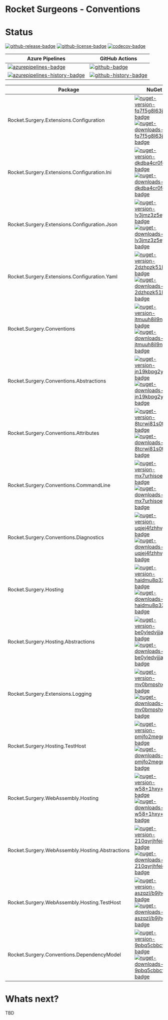 # Rocket Surgeons - Conventions

# Status
<!-- badges -->
[![github-release-badge]][github-release]
[![github-license-badge]][github-license]
[![codecov-badge]][codecov]
<!-- badges -->

<!-- history badges -->
| Azure Pipelines | GitHub Actions |
| --------------- | -------------- |
| [![azurepipelines-badge]][azurepipelines] | [![github-badge]][github] |
| [![azurepipelines-history-badge]][azurepipelines-history] | [![github-history-badge]][github] |
<!-- history badges -->

<!-- nuget packages -->
| Package | NuGet |
| ------- | ----- |
| Rocket.Surgery.Extensions.Configuration | [![nuget-version-fq7f5g8l63jq-badge]![nuget-downloads-fq7f5g8l63jq-badge]][nuget-fq7f5g8l63jq] |
| Rocket.Surgery.Extensions.Configuration.Ini | [![nuget-version-dkdba4cr0feq-badge]![nuget-downloads-dkdba4cr0feq-badge]][nuget-dkdba4cr0feq] |
| Rocket.Surgery.Extensions.Configuration.Json | [![nuget-version-lv3jmz3z5eyq-badge]![nuget-downloads-lv3jmz3z5eyq-badge]][nuget-lv3jmz3z5eyq] |
| Rocket.Surgery.Extensions.Configuration.Yaml | [![nuget-version-2dzhpzk51l4w-badge]![nuget-downloads-2dzhpzk51l4w-badge]][nuget-2dzhpzk51l4w] |
| Rocket.Surgery.Conventions | [![nuget-version-jtmuuh8il9ng-badge]![nuget-downloads-jtmuuh8il9ng-badge]][nuget-jtmuuh8il9ng] |
| Rocket.Surgery.Conventions.Abstractions | [![nuget-version-jn19kbpg2y2w-badge]![nuget-downloads-jn19kbpg2y2w-badge]][nuget-jn19kbpg2y2w] |
| Rocket.Surgery.Conventions.Attributes | [![nuget-version-8tcrwi81s0tq-badge]![nuget-downloads-8tcrwi81s0tq-badge]][nuget-8tcrwi81s0tq] |
| Rocket.Surgery.Conventions.CommandLine | [![nuget-version-mx7urhisoegw-badge]![nuget-downloads-mx7urhisoegw-badge]][nuget-mx7urhisoegw] |
| Rocket.Surgery.Conventions.Diagnostics | [![nuget-version-uqjej4fzhhvg-badge]![nuget-downloads-uqjej4fzhhvg-badge]][nuget-uqjej4fzhhvg] |
| Rocket.Surgery.Hosting | [![nuget-version-haidmu8p33tw-badge]![nuget-downloads-haidmu8p33tw-badge]][nuget-haidmu8p33tw] |
| Rocket.Surgery.Hosting.Abstractions | [![nuget-version-be0yledvjjja-badge]![nuget-downloads-be0yledvjjja-badge]][nuget-be0yledvjjja] |
| Rocket.Surgery.Extensions.Logging | [![nuget-version-mv0bmpshxltg-badge]![nuget-downloads-mv0bmpshxltg-badge]][nuget-mv0bmpshxltg] |
| Rocket.Surgery.Hosting.TestHost | [![nuget-version-pmjfo2mege7q-badge]![nuget-downloads-pmjfo2mege7q-badge]][nuget-pmjfo2mege7q] |
| Rocket.Surgery.WebAssembly.Hosting | [![nuget-version-w58+1hxy+jdq-badge]![nuget-downloads-w58+1hxy+jdq-badge]][nuget-w58+1hxy+jdq] |
| Rocket.Surgery.WebAssembly.Hosting.Abstractions | [![nuget-version-210qyrjhfeiq-badge]![nuget-downloads-210qyrjhfeiq-badge]][nuget-210qyrjhfeiq] |
| Rocket.Surgery.WebAssembly.Hosting.TestHost | [![nuget-version-aszqzl/b9jhq-badge]![nuget-downloads-aszqzl/b9jhq-badge]][nuget-aszqzl/b9jhq] |
| Rocket.Surgery.Conventions.DependencyModel | [![nuget-version-9pbq5cbbcf5g-badge]![nuget-downloads-9pbq5cbbcf5g-badge]][nuget-9pbq5cbbcf5g] |
<!-- nuget packages -->

# Whats next?
TBD

<!-- generated references -->
[github-release]: https://github.com/RocketSurgeonsGuild/Conventions/releases/latest
[github-release-badge]: https://img.shields.io/github/release/RocketSurgeonsGuild/Conventions.svg?logo=github&style=flat "Latest Release"
[github-license]: https://github.com/RocketSurgeonsGuild/Conventions/blob/master/LICENSE
[github-license-badge]: https://img.shields.io/github/license/RocketSurgeonsGuild/Conventions.svg?style=flat "License"
[codecov]: https://codecov.io/gh/RocketSurgeonsGuild/Conventions
[codecov-badge]: https://img.shields.io/codecov/c/github/RocketSurgeonsGuild/Conventions.svg?color=E03997&label=codecov&logo=codecov&logoColor=E03997&style=flat "Code Coverage"
[azurepipelines]: https://rocketsurgeonsguild.visualstudio.com/Libraries/_build/latest?definitionId=7&branchName=master
[azurepipelines-badge]: https://img.shields.io/azure-devops/build/rocketsurgeonsguild/Libraries/7.svg?color=98C6FF&label=azure%20pipelines&logo=azuredevops&logoColor=98C6FF&style=flat "Azure Pipelines Status"
[azurepipelines-history]: https://rocketsurgeonsguild.visualstudio.com/Libraries/_build?definitionId=7&branchName=master
[azurepipelines-history-badge]: https://buildstats.info/azurepipelines/chart/rocketsurgeonsguild/Libraries/7?includeBuildsFromPullRequest=false "Azure Pipelines History"
[github]: https://github.com/RocketSurgeonsGuild/Conventions/actions?query=workflow%3Aci
[github-badge]: https://img.shields.io/github/workflow/status/RocketSurgeonsGuild/Conventions/ci.svg?label=github&logo=github&color=b845fc&logoColor=b845fc&style=flat "GitHub Actions Status"
[github-history-badge]: https://buildstats.info/github/chart/RocketSurgeonsGuild/Conventions?includeBuildsFromPullRequest=false "GitHub Actions History"
[nuget-fq7f5g8l63jq]: https://www.nuget.org/packages/Rocket.Surgery.Extensions.Configuration/
[nuget-version-fq7f5g8l63jq-badge]: https://img.shields.io/nuget/v/Rocket.Surgery.Extensions.Configuration.svg?color=004880&logo=nuget&style=flat-square "NuGet Version"
[nuget-downloads-fq7f5g8l63jq-badge]: https://img.shields.io/nuget/dt/Rocket.Surgery.Extensions.Configuration.svg?color=004880&logo=nuget&style=flat-square "NuGet Downloads"
[nuget-dkdba4cr0feq]: https://www.nuget.org/packages/Rocket.Surgery.Extensions.Configuration.Ini/
[nuget-version-dkdba4cr0feq-badge]: https://img.shields.io/nuget/v/Rocket.Surgery.Extensions.Configuration.Ini.svg?color=004880&logo=nuget&style=flat-square "NuGet Version"
[nuget-downloads-dkdba4cr0feq-badge]: https://img.shields.io/nuget/dt/Rocket.Surgery.Extensions.Configuration.Ini.svg?color=004880&logo=nuget&style=flat-square "NuGet Downloads"
[nuget-lv3jmz3z5eyq]: https://www.nuget.org/packages/Rocket.Surgery.Extensions.Configuration.Json/
[nuget-version-lv3jmz3z5eyq-badge]: https://img.shields.io/nuget/v/Rocket.Surgery.Extensions.Configuration.Json.svg?color=004880&logo=nuget&style=flat-square "NuGet Version"
[nuget-downloads-lv3jmz3z5eyq-badge]: https://img.shields.io/nuget/dt/Rocket.Surgery.Extensions.Configuration.Json.svg?color=004880&logo=nuget&style=flat-square "NuGet Downloads"
[nuget-2dzhpzk51l4w]: https://www.nuget.org/packages/Rocket.Surgery.Extensions.Configuration.Yaml/
[nuget-version-2dzhpzk51l4w-badge]: https://img.shields.io/nuget/v/Rocket.Surgery.Extensions.Configuration.Yaml.svg?color=004880&logo=nuget&style=flat-square "NuGet Version"
[nuget-downloads-2dzhpzk51l4w-badge]: https://img.shields.io/nuget/dt/Rocket.Surgery.Extensions.Configuration.Yaml.svg?color=004880&logo=nuget&style=flat-square "NuGet Downloads"
[nuget-jtmuuh8il9ng]: https://www.nuget.org/packages/Rocket.Surgery.Conventions/
[nuget-version-jtmuuh8il9ng-badge]: https://img.shields.io/nuget/v/Rocket.Surgery.Conventions.svg?color=004880&logo=nuget&style=flat-square "NuGet Version"
[nuget-downloads-jtmuuh8il9ng-badge]: https://img.shields.io/nuget/dt/Rocket.Surgery.Conventions.svg?color=004880&logo=nuget&style=flat-square "NuGet Downloads"
[nuget-jn19kbpg2y2w]: https://www.nuget.org/packages/Rocket.Surgery.Conventions.Abstractions/
[nuget-version-jn19kbpg2y2w-badge]: https://img.shields.io/nuget/v/Rocket.Surgery.Conventions.Abstractions.svg?color=004880&logo=nuget&style=flat-square "NuGet Version"
[nuget-downloads-jn19kbpg2y2w-badge]: https://img.shields.io/nuget/dt/Rocket.Surgery.Conventions.Abstractions.svg?color=004880&logo=nuget&style=flat-square "NuGet Downloads"
[nuget-8tcrwi81s0tq]: https://www.nuget.org/packages/Rocket.Surgery.Conventions.Attributes/
[nuget-version-8tcrwi81s0tq-badge]: https://img.shields.io/nuget/v/Rocket.Surgery.Conventions.Attributes.svg?color=004880&logo=nuget&style=flat-square "NuGet Version"
[nuget-downloads-8tcrwi81s0tq-badge]: https://img.shields.io/nuget/dt/Rocket.Surgery.Conventions.Attributes.svg?color=004880&logo=nuget&style=flat-square "NuGet Downloads"
[nuget-mx7urhisoegw]: https://www.nuget.org/packages/Rocket.Surgery.Conventions.CommandLine/
[nuget-version-mx7urhisoegw-badge]: https://img.shields.io/nuget/v/Rocket.Surgery.Conventions.CommandLine.svg?color=004880&logo=nuget&style=flat-square "NuGet Version"
[nuget-downloads-mx7urhisoegw-badge]: https://img.shields.io/nuget/dt/Rocket.Surgery.Conventions.CommandLine.svg?color=004880&logo=nuget&style=flat-square "NuGet Downloads"
[nuget-uqjej4fzhhvg]: https://www.nuget.org/packages/Rocket.Surgery.Conventions.Diagnostics/
[nuget-version-uqjej4fzhhvg-badge]: https://img.shields.io/nuget/v/Rocket.Surgery.Conventions.Diagnostics.svg?color=004880&logo=nuget&style=flat-square "NuGet Version"
[nuget-downloads-uqjej4fzhhvg-badge]: https://img.shields.io/nuget/dt/Rocket.Surgery.Conventions.Diagnostics.svg?color=004880&logo=nuget&style=flat-square "NuGet Downloads"
[nuget-haidmu8p33tw]: https://www.nuget.org/packages/Rocket.Surgery.Hosting/
[nuget-version-haidmu8p33tw-badge]: https://img.shields.io/nuget/v/Rocket.Surgery.Hosting.svg?color=004880&logo=nuget&style=flat-square "NuGet Version"
[nuget-downloads-haidmu8p33tw-badge]: https://img.shields.io/nuget/dt/Rocket.Surgery.Hosting.svg?color=004880&logo=nuget&style=flat-square "NuGet Downloads"
[nuget-be0yledvjjja]: https://www.nuget.org/packages/Rocket.Surgery.Hosting.Abstractions/
[nuget-version-be0yledvjjja-badge]: https://img.shields.io/nuget/v/Rocket.Surgery.Hosting.Abstractions.svg?color=004880&logo=nuget&style=flat-square "NuGet Version"
[nuget-downloads-be0yledvjjja-badge]: https://img.shields.io/nuget/dt/Rocket.Surgery.Hosting.Abstractions.svg?color=004880&logo=nuget&style=flat-square "NuGet Downloads"
[nuget-mv0bmpshxltg]: https://www.nuget.org/packages/Rocket.Surgery.Extensions.Logging/
[nuget-version-mv0bmpshxltg-badge]: https://img.shields.io/nuget/v/Rocket.Surgery.Extensions.Logging.svg?color=004880&logo=nuget&style=flat-square "NuGet Version"
[nuget-downloads-mv0bmpshxltg-badge]: https://img.shields.io/nuget/dt/Rocket.Surgery.Extensions.Logging.svg?color=004880&logo=nuget&style=flat-square "NuGet Downloads"
[nuget-pmjfo2mege7q]: https://www.nuget.org/packages/Rocket.Surgery.Hosting.TestHost/
[nuget-version-pmjfo2mege7q-badge]: https://img.shields.io/nuget/v/Rocket.Surgery.Hosting.TestHost.svg?color=004880&logo=nuget&style=flat-square "NuGet Version"
[nuget-downloads-pmjfo2mege7q-badge]: https://img.shields.io/nuget/dt/Rocket.Surgery.Hosting.TestHost.svg?color=004880&logo=nuget&style=flat-square "NuGet Downloads"
[nuget-w58+1hxy+jdq]: https://www.nuget.org/packages/Rocket.Surgery.WebAssembly.Hosting/
[nuget-version-w58+1hxy+jdq-badge]: https://img.shields.io/nuget/v/Rocket.Surgery.WebAssembly.Hosting.svg?color=004880&logo=nuget&style=flat-square "NuGet Version"
[nuget-downloads-w58+1hxy+jdq-badge]: https://img.shields.io/nuget/dt/Rocket.Surgery.WebAssembly.Hosting.svg?color=004880&logo=nuget&style=flat-square "NuGet Downloads"
[nuget-210qyrjhfeiq]: https://www.nuget.org/packages/Rocket.Surgery.WebAssembly.Hosting.Abstractions/
[nuget-version-210qyrjhfeiq-badge]: https://img.shields.io/nuget/v/Rocket.Surgery.WebAssembly.Hosting.Abstractions.svg?color=004880&logo=nuget&style=flat-square "NuGet Version"
[nuget-downloads-210qyrjhfeiq-badge]: https://img.shields.io/nuget/dt/Rocket.Surgery.WebAssembly.Hosting.Abstractions.svg?color=004880&logo=nuget&style=flat-square "NuGet Downloads"
[nuget-aszqzl/b9jhq]: https://www.nuget.org/packages/Rocket.Surgery.WebAssembly.Hosting.TestHost/
[nuget-version-aszqzl/b9jhq-badge]: https://img.shields.io/nuget/v/Rocket.Surgery.WebAssembly.Hosting.TestHost.svg?color=004880&logo=nuget&style=flat-square "NuGet Version"
[nuget-downloads-aszqzl/b9jhq-badge]: https://img.shields.io/nuget/dt/Rocket.Surgery.WebAssembly.Hosting.TestHost.svg?color=004880&logo=nuget&style=flat-square "NuGet Downloads"
[nuget-9pbq5cbbcf5g]: https://www.nuget.org/packages/Rocket.Surgery.Conventions.DependencyModel/
[nuget-version-9pbq5cbbcf5g-badge]: https://img.shields.io/nuget/v/Rocket.Surgery.Conventions.DependencyModel.svg?color=004880&logo=nuget&style=flat-square "NuGet Version"
[nuget-downloads-9pbq5cbbcf5g-badge]: https://img.shields.io/nuget/dt/Rocket.Surgery.Conventions.DependencyModel.svg?color=004880&logo=nuget&style=flat-square "NuGet Downloads"
<!-- generated references -->

<!-- nuke-data
github:
  owner: RocketSurgeonsGuild
  repository: Conventions
azurepipelines:
  account: rocketsurgeonsguild
  teamproject: Libraries
  builddefinition: 7
-->